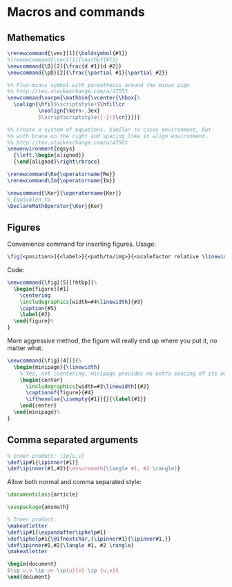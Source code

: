 # Macros and commands

## Mathematics

```tex
\renewcommand{\vec}[1]{\boldsymbol{#1}}
%\renewcommand{\vec}[1]{\mathbf{#1}}
\newcommand{\D}[2]{\frac{d #1}{d #2}}
\newcommand{\pD}[2]{\frac{\partial #1}{\partial #2}}

%% Plus-minus symbol with parenthesis around the minus sign
%% http://tex.stackexchange.com/a/17553
\newcommand\varpm{\mathbin{\vcenter{\hbox{%
  \oalign{\hfil$\scriptstyle+$\hfil\cr
          \noalign{\kern-.3ex}
          $\scriptscriptstyle({-})$\cr}}}}}

%% Create a system of equations. Similar to cases environment, but
%% with brace on the right and spacing like in align environment.
%% http://tex.stackexchange.com/a/47563
\newenvironment{eqsys}
  {\left.\begin{aligned}}
  {\end{aligned}\right\rbrace}

\renewcommand\Re{\operatorname{Re}}
\renewcommand\Im{\operatorname{Im}}

\newcommand{\Ker}{\operatorname{Ker}}
% Equivalen to
\DeclareMathOperator{\Ker}{Ker}
```

## Figures

Convenience command for inserting figures. Usage:

```tex
\fig[<position>]{<label>}{<path/to/img>}{<scalefactor relative \linewidth>}{<caption>}
```

Code:

```tex
\newcommand{\fig}[5][!htbp]{%
  \begin{figure}[#1]
    \centering
    \includegraphics[width=#4\linewidth]{#3}
    \caption{#5}
    \label{#2}
  \end{figure}%
}
```

More aggressive method, the figure will really end up where you put it, no matter what.

```tex
\newcommand{\fig}[4][]{%
  \begin{minipage}{\linewidth}
    % Yes, not \centering, minipage provides no extra spacing of its own.
    \begin{center}
      \includegraphics[width=#3\linewidth]{#2}
      \captionof{figure}{#4}
      \ifthenelse{\isempty{#1}}{}{\label{#1}}
    \end{center}
  \end{minipage}%
}
```

## Comma separated arguments

```tex
% inner product: \ip{u,v}
\def\ip#1{\ipinner(#1)}
\def\ipinner(#1,#2){\ensuremath{\langle #1, #2 \rangle}}
```

Allow both normal and comma separated style:

```tex
\documentclass{article}

\usepackage{amsmath}

% Inner product.
\makeatletter
\def\ip#1{\expandafter\iphelp#1}
\def\iphelp#1{\@ifnextchar,{\ipinner#1}{\ipinner#1,}}
\def\ipinner#1,#2{\langle #1, #2 \rangle}
\makeatletter

\begin{document}
$\ip u,v \ip uv \ip{u}{v} \ip {u,v}$
\end{document}
```

